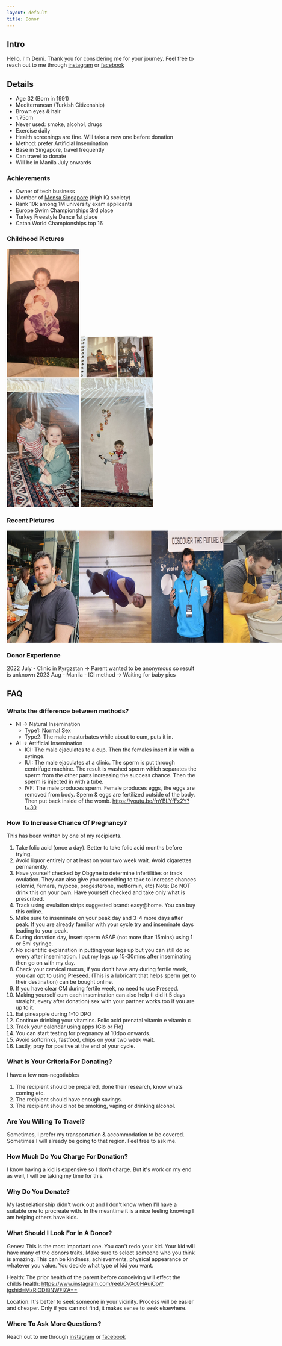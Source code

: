 ```yaml
---
layout: default
title: Donor
---
```


## Intro

Hello, I'm Demi. Thank you for considering me for your journey. Feel free to reach out to me through [instagram](https://www.instagram.com/demiculus) or [facebook](https://www.facebook.com/demiculus)

## Details

- Age 32 (Born in 1991)
- Mediterranean (Turkish Citizenship)
- Brown eyes & hair
- 1.75cm
- Never used: smoke, alcohol, drugs
- Exercise daily
- Health screenings are fine. Will take a new one before donation
- Method: prefer Artificial Insemination
- Base in Singapore, travel frequently
- Can travel to donate
- Will be in Manila July onwards

### Achievements
- Owner of tech business
- Member of [Mensa Singapore](https://www.mensa.org.sg/) (high IQ society)
- Rank 10k among 1M university exam applicants
- Europe Swim Championships 3rd place
- Turkey Freestyle Dance 1st place
- Catan World Championships top 16

### Childhood Pictures

<img src="/img/babypic1.jpeg" style="width:12rem">
<img src="/img/babypic2.jpeg" style="width:12rem">
<img src="/img/babypic3.jpeg" style="width:12rem">
<img src="/img/babypic4.jpeg" style="width:12rem">

### Recent Pictures

<div style="display:flex">
<img src="/img/adultpic1.jpeg" style="width:12rem">
<img src="/img/adultpic2.jpeg" style="width:12rem">
<img src="/img/adultpic3.jpeg" style="width:12rem">
<img src="/img/adultpic4.jpeg" style="width:12rem">
<img src="/img/adultpic5.jpeg" style="width:12rem">
</div>

### Donor Experience

2022 July - Clinic in Kyrgzstan -> Parent wanted to be anonymous so result is unknown
2023 Aug - Manila - ICI method -> Waiting for baby pics

## FAQ

### Whats the difference between methods?

- NI -> Natural Insemination
  - Type1: Normal Sex
  - Type2: The male masturbates while about to cum, puts it in.
- AI -> Artificial Insemination
  - ICI: The male ejaculates to a cup. Then the females insert it in with a syringe.
  - IUI: The male ejaculates at a clinic. The sperm is put through centrifuge machine. The result is washed sperm which separates the sperm from the other parts increasing the success chance. Then the sperm is injected in with a tube.
  - IVF: The male produces sperm. Female produces eggs, the eggs are removed from body. Sperm & eggs are fertilized outside of the body. Then put back inside of the womb.
https://youtu.be/fnYBLYfFx2Y?t=30

### How To Increase Chance Of Pregnancy?

This has been written by one of my recipients.

1. Take folic acid (once a day). Better to take folic acid months before trying. 
2. Avoid liquor entirely or at least on your two week wait. Avoid cigarettes permanently. 
3. Have yourself checked by Obgyne to determine infertilities or track ovulation. They can also give you something to take to increase chances (clomid, femara, mypcos, progesterone, metformin, etc) 
Note: Do NOT drink this on your own. Have yourself checked and take only what is prescribed. 
4. Track using ovulation strips suggested brand: easy@home. You can buy this online. 
5. Make sure to inseminate on your peak day and 3-4 more days after peak. If you are already familiar with your cycle try and inseminate days leading to your peak. 
6. During donation day, insert sperm ASAP (not more than 15mins) using 1 or 5ml syringe. 
7. No scientific explanation in putting your legs up but you can still do so every after insemination. I put my legs up 15-30mins after inseminating then go on with my day.
8. Check your cervical mucus, if you don’t have any during fertile week, you can opt to using Preseed. (This is a lubricant that helps sperm get to their destination) can be bought online. 
9. If you have clear CM during fertile week, no need to use Preseed. 
10. Making yourself cum each insemination can also help (I did it 5 days straight, every after donation) sex with your partner works too if you are up to it.
11. Eat pineapple during 1-10 DPO
12. Continue drinking your vitamins. Folic acid prenatal vitamin e vitamin c 
13. Track your calendar using apps (Glo or Flo)
14. You can start testing for pregnancy at 10dpo onwards. 
15. Avoid softdrinks, fastfood, chips on your two week wait.
16. Lastly, pray for positive at the end of your cycle. 

### What Is Your Criteria For Donating?

I have a few non-negotiables

1. The recipient should be prepared, done their research, know whats coming etc.
2. The recipient should have enough savings.
3. The recipient should not be smoking, vaping or drinking alcohol.

### Are You Willing To Travel?

Sometimes, I prefer my transportation & accommodation to be covered.   
Sometimes I will already be going to that region. Feel free to ask me. 


### How Much Do You Charge For Donation?

I know having a kid is expensive so I don't charge. But it's work on my end as well, I will be taking my time for this.

### Why Do You Donate?

My last relationship didn't work out and I don't know when I'll have a suitable one to procreate with. In the meantime it is a nice feeling knowing I am helping others have kids.

### What Should I Look For In A Donor?

Genes: This is the most important one. You can't redo your kid. Your kid will have many of the donors traits. Make sure to select someone who you think is amazing. This can be kindness, achievements, physical appearance or whatever you value. You decide what type of kid you want.

Health: The prior health of the parent before conceiving will effect the childs health: https://www.instagram.com/reel/CvXc0HAuiCo/?igshid=MzRlODBiNWFlZA==

Location: It's better to seek someone in your vicinity. Process will be easier and cheaper. Only if you can not find, it makes sense to seek elsewhere.

 <!--  
### Where To Find Donors?

Appstore: Just A Baby (free)  
Website: co-parentmatch.com ($17/mo)  
Reddit: https://www.reddit.com/r/SpermDonorClassifieds (USA)
--> 

### Where To Ask More Questions?

Reach out to me through [instagram](https://www.instagram.com/demiculus) or [facebook](https://www.facebook.com/demiculus)